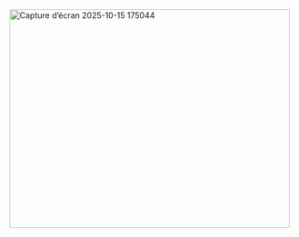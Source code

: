 <img width="493" height="385" alt="Capture d’écran 2025-10-15 175044" src="https://github.com/user-attachments/assets/0d8cc65a-ed76-4119-a003-3f279ec434d0" />
